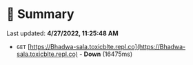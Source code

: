# 📖 Summary
Last updated: **4/27/2022, 11:25:48 AM**

- `GET` [https://Bhadwa-sala.toxicblte.repl.co](https://Bhadwa-sala.toxicblte.repl.co) - **Down** (16475ms)
